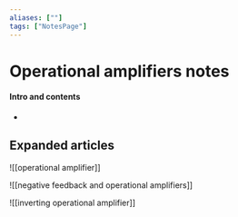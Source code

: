 ```yaml
---
aliases: [""]
tags: ["NotesPage"]
---
```


# Operational amplifiers notes

#### Intro and contents
- 


## Expanded articles
![[operational amplifier]]

![[negative feedback and operational amplifiers]]

![[inverting operational amplifier]]